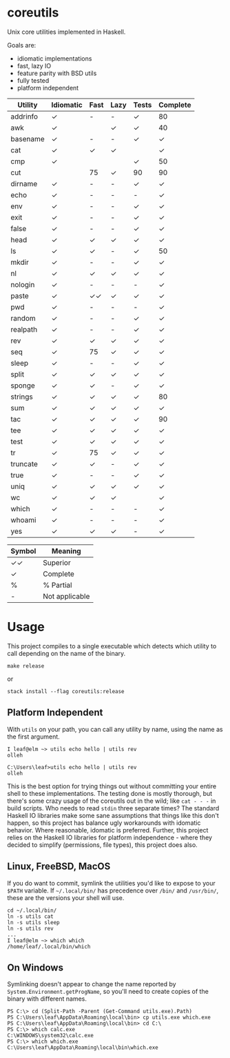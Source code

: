 # coreutils

Unix core utilities implemented in Haskell.

Goals are:
* idiomatic implementations
* fast, lazy IO
* feature parity with BSD utils
* fully tested
* platform independent

| Utility  | Idiomatic | Fast | Lazy | Tests | Complete |
|----------|-----------|------|------|-------|----------|
| addrinfo | ✓         | -    | -    | ✓     | 80       |
| awk      | ✓         |      | ✓    | ✓     | 40       |
| basename | ✓         | -    | -    | ✓     | ✓        |
| cat      | ✓         | ✓    | ✓    |       | ✓        |
| cmp      | ✓         |      |      | ✓     | 50       |
| cut      |           | 75   | ✓    | 90    | 90       |
| dirname  | ✓         | -    | -    | ✓     | ✓        |
| echo     | ✓         | -    | -    | -     | ✓        |
| env      | ✓         | -    | -    | ✓     | ✓        |
| exit     | ✓         | -    | -    | ✓     | ✓        |
| false    | ✓         | -    | -    | ✓     | ✓        |
| head     | ✓         | ✓    | ✓    | ✓     | ✓        |
| ls       | ✓         | ✓    | -    | ✓     | 50       |
| mkdir    | ✓         | -    | -    | ✓     | ✓        |
| nl       | ✓         | ✓    | ✓    | ✓     | ✓        |
| nologin  | ✓         | -    | -    | -     | ✓        |
| paste    | ✓         | ✓✓   | ✓    | ✓     | ✓        |
| pwd      | ✓         | -    | -    | -     | ✓        |
| random   | ✓         | -    | -    | ✓     | ✓        |
| realpath | ✓         | -    | -    | ✓     | ✓        |
| rev      | ✓         | ✓    | ✓    | ✓     | ✓        |
| seq      | ✓         | 75   | ✓    | ✓     | ✓        |
| sleep    | ✓         | -    | -    | ✓     | ✓        |
| split    | ✓         | ✓    | ✓    | ✓     | ✓        |
| sponge   | ✓         | ✓    | -    | ✓     | ✓        |
| strings  | ✓         | ✓    | ✓    | ✓     | 80       |
| sum      | ✓         | ✓    | ✓    | ✓     | ✓        |
| tac      | ✓         | ✓    | ✓    | ✓     | 90       |
| tee      | ✓         | ✓    | ✓    | ✓     | ✓        |
| test     | ✓         | ✓    | ✓    | ✓     | ✓        |
| tr       | ✓         | 75   | ✓    | ✓     | ✓        |
| truncate | ✓         | ✓    | -    | ✓     | ✓        |
| true     | ✓         | -    | -    | ✓     | ✓        |
| uniq     | ✓         | ✓    | ✓    | ✓     | ✓        |
| wc       | ✓         | ✓    | ✓    |       | ✓        |
| which    | ✓         | -    | -    | -     | ✓        |
| whoami   | ✓         | -    | -    | -     | ✓        |
| yes      | ✓         | ✓    | ✓    | -     | ✓        |

| Symbol | Meaning            |
|--------|--------------------|
| ✓✓     | Superior           |
| ✓      | Complete           |
| %      | % Partial          |
| -      | Not applicable     |

# Usage

This project compiles to a single executable which detects which utility to call
depending on the name of the binary.

```
make release
```
or
```
stack install --flag coreutils:release
```

## Platform Independent

With `utils` on your path, you can call any utility by name, using the name as
the first argument.
```
I leaf@elm ~> utils echo hello | utils rev
olleh
```
```
C:\Users\leaf>utils echo hello | utils rev
olleh
```

This is the best option for trying things out without committing your entire
shell to these implementations. The testing done is mostly thorough, but there's
some crazy usage of the coreutils out in the wild; like `cat - - -` in
build scripts. Who needs to read `stdin` three separate times? The standard
Haskell IO libraries make some sane assumptions that things like this don't
happen, so this project has balance ugly workarounds with idomatic behavior.
Where reasonable, idomatic is preferred. Further, this project relies on the
Haskell IO libraries for platform independence - where they decided to simplify
(permissions, file types), this project does also.

## Linux, FreeBSD, MacOS

If you do want to commit, symlink the utilities you'd like to expose to your `$PATH` variable. If
`~/.local/bin/` has precedence over `/bin/` and `/usr/bin/`, these are the
versions your shell will use.

```
cd ~/.local/bin/
ln -s utils cat
ln -s utils sleep
ln -s utils rev
...
I leaf@elm ~> which which
/home/leaf/.local/bin/which
```

## On Windows

Symlinking doesn't appear to change the name reported by
`System.Environment.getProgName`, so you'll need to create copies of the binary
with different names.

```
PS C:\> cd (Split-Path -Parent (Get-Command utils.exe).Path)
PS C:\Users\leaf\AppData\Roaming\local\bin> cp utils.exe which.exe
PS C:\Users\leaf\AppData\Roaming\local\bin> cd C:\
PS C:\> which calc.exe
C:\WINDOWS\system32\calc.exe
PS C:\> which which.exe
C:\Users\leaf\AppData\Roaming\local\bin\which.exe
```
